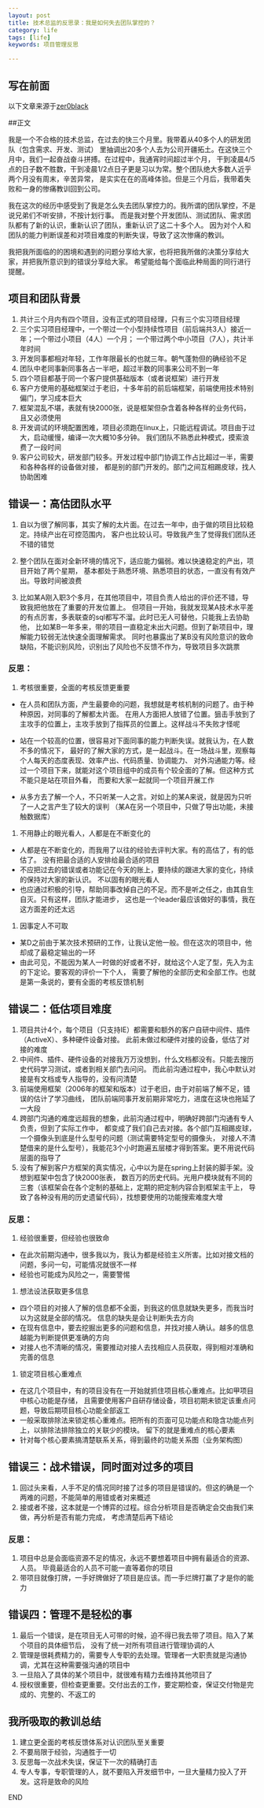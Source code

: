 ```yaml
---
layout: post
title: 技术总监的反思录：我是如何失去团队掌控的？
category: life
tags: [life]
keywords: 项目管理反思

---
```

## **写在前面**

以下文章来源于[zer0black](https://www.cnblogs.com/zer0Black/p/11819696.html/)
 
 ##正文
 
  


我是一个不合格的技术总监，在过去的快三个月里。我带着从40多个人的研发团队（包含需求、开发、测试）
里抽调出20多个人去为公司开疆拓土。在这快三个月中，我们一起奋战奋斗拼搏。在过程中，我通宵时间超过半个月，
干到凌晨4/5点的日子数不胜数，干到凌晨1/2点日子更是习以为常。整个团队绝大多数人近乎两个月没有周末，辛苦异常，
是实实在在的高峰体验。但是三个月后，我带着失败和一身的惨痛教训回到公司。

我在这次的经历中感受到了我是怎么失去团队掌控力的。我所谓的团队掌控，不是说兄弟们不听安排，不按计划行事。
而是我对整个开发团队、测试团队、需求团队都有了新的认识，重新认识了团队，重新认识了这二十多个人。
因为对个人和团队的能力判断误差和对项目难度的判断失误，导致了这次惨痛的教训。

我把我所面临的的困境和遇到的问题分享给大家，也将把我所做的决策分享给大家，并把我所意识到的错误分享给大家。
希望能给每个面临此种局面的同行进行提醒。

## 项目和团队背景

1.  共计三个月内有四个项目，没有正式的项目经理，只有三个实习项目经理
2.  三个实习项目经理中，一个带过一个小型持续性项目（前后端共3人）接近一年；一个带过小项目（4人）一个月；
一个带过两个中小项目（7人），共计半年时间
3.  开发同事都相对年轻，工作年限最长的也就三年。朝气蓬勃但的确经验不足
4.  团队中老同事新同事各占一半吧，超过半数的同事来公司不到一年
5.  四个项目都基于同一个客户提供基础版本（或者说框架）进行开发
6.  客户方使用的基础框架过于老旧，十多年前的前后端框架，前端使用技术特别偏门，学习成本巨大
7.  框架混乱不堪，表就有快2000张，说是框架但杂含着各种各样的业务代码，且又必须使用
8.  开发调试的环境配置困难，项目必须跑在linux上，只能远程调试。项目由于过大，启动缓慢，编译一次大概10多分钟。
我们团队不熟悉此种模式，摸索浪费了一段时间
9.  客户公司较大，研发部门较多。开发过程中部门协调工作占比超过一半，需要和各种各样的设备做对接，
都是别的部门开发的。部门之间互相踢皮球，找人协助困难

## 错误一：高估团队水平

1.  自以为很了解同事，其实了解的太片面。在过去一年中，由于做的项目比较稳定。持续产出在可控范围内，
客户也比较认可。导致我产生了觉得我们团队还不错的错觉

2.  整个团队在面对全新环境的情况下，适应能力偏弱。难以快速稳定的产出，项目开始了两个星期，
基本都处于熟悉环境、熟悉项目的状态，一直没有有效产出。导致时间被浪费

3.  比如某A刚入职3个多月，在其他项目中，项目负责人给出的评价还不错，导致我把他放在了重要的开发位置上。
但项目一开始，我就发现某A技术水平差的有点厉害，多表联查的sql都写不溜。此时已无人可替他，只能我上去协助他，
比如某B一年多来，带的项目一直稳定未出大问题。但到了新项目中，理解能力较弱无法快速全面理解需求。
同时也暴露出了某B没有风险意识的致命缺陷，不能识别风险，识别出了风险也不反馈不作为，导致项目多次跳票

### 反思：

1.  考核很重要，全面的考核反馈更重要

*   在人员和团队方面，产生最要命的问题，我想就是考核机制的问题了。由于种种原因，对同事的了解都太片面。
在用人方面把人放错了位置。狙击手放到了主攻手的位置上，主攻手放到了指挥员的位置上。这样战斗不失败才怪呢

*   站在一个较高的位置，很容易对下面同事的能力判断失误。就我认为，在人数不多的情况下，
最好的了解大家的方式，是一起战斗。在一场战斗里，观察每个人每天的态度表现、效率产出、代码质量、协调能力、
对外沟通能力等。经过一个项目下来，就能对这个项目组中的成员有个较全面的了解。但这种方式不能只是站在项目外看，
而要和大家一起就同一个项目开展工作

*   从多方去了解一个人，不只听某一人之言。对如上的某A来说，就是因为只听了一人之言产生了较大的误判
（某A在另一个项目中，只做了导出功能，未接触数据库）

1.  不用静止的眼光看人，人都是在不断变化的

*   人都是在不断变化的，而我用了以往的经验去评判大家。有的高估了，有的低估了。
没有把最合适的人安排给最合适的项目
*   不应把过去的错误或者功能记在今天的账上，要持续的跟进大家的变化，持续的保持对大家的新认识。
不以固有的眼光看人
*   也应通过积极的引导，帮助同事改掉自己的不足。而不是听之任之，由其自生自灭。只有这样，团队才能进步，
这也是一个leader最应该做好的事情，我在这方面差的还太远

1.  因事定人不可取

*   某D之前由于某次技术预研的工作，让我认定他一般。但在这次的项目中，他却成了最稳定输出的一环
*   由此可见，不能因为某人一时做的好或者不好，就给这个人定了型，先入为主的下定论。要客观的评价一下个人，
需要了解他的全部历史和全部工作。也就是第一条说的，要有全面的考核反馈机制

## 错误二：低估项目难度

1.  项目共计4个，每个项目（只支持IE）都需要和额外的客户自研中间件、插件（ActiveX）、多种硬件设备对接。
此前未做过和硬件对接的设备，低估了对接的难度
2.  中间件、插件、硬件设备的对接我万万没想到，什么文档都没有。只能去搜历史代码学习测试，或者到相关部门去问问。
而此前沟通过程中，我心中默认对接是有文档或专人指导的，没有问清楚
3.  前端使用框架（2006年的框架和版本）过于老旧，由于对前端了解不足，错误的估计了学习曲线，
团队前端同事开发前期非常吃力，进度在这块也拖延了一大段
4.  跨部门沟通的难度远超我的想象，此前沟通过程中，明确好跨部门沟通有专人负责，但到了实际工作中，
都变成了我们自己去对接。各个部门互相踢皮球，一个摄像头到底是什么型号的问题（测试需要特定型号的摄像头，
对接人不清楚借来的是什么型号），我能花3个小时跑遍五层楼才得到答案。更不用说代码层面的指导了
5.  没有了解到客户方框架的真实情况，心中以为是在spring上封装的脚手架。没想到框架中包含了快2000张表，
数百万的历史代码。光用户模块就有不同的三套（该框架会在各个定制的基础上，定期的把定制内容合到框架主干上，
导致了各种没有用的历史遗留代码），找想要使用的功能搜索难度大增

### 反思：

1.  经验很重要，但经验也很致命

*   在此次前期沟通中，很多我以为，我认为都是经验主义所害。比如对接文档的问题，多问一句，可能情况就很不一样
*   经验也可能成为风险之一，需要警惕

1.  想法设法获取更多信息

*   四个项目的对接人了解的信息都不全面，到我这的信息就缺失更多，而我当时以为这就是全部的情况。
信息的缺失是会让判断失去方向
*   在现有信息中，要去挖掘出更多的问题和信息，并找对接人确认。越多的信息越能为判断提供更准确的方向
*   对接人也不清晰的情况，需要推动对接人去找相应人员获取，得到相对准确和完善的信息

1.  锁定项目核心重难点

*   在这几个项目中，有的项目没有在一开始就抓住项目核心重难点。比如甲项目中核心功能是存储，
且需要使用客户自研存储设备，项目初期未锁定该重点问题，导致后期项目核心功能全部返工
*   一般采取排除法来锁定核心重难点。把所有的页面可见功能点和隐含功能点列上，以排除法排除独立的关联少的模块。
留下的就是重难点的核心要素
*   针对每个核心要素搞清楚联系关系，得到最终的功能关系图（业务架构图）

## 错误三：战术错误，同时面对过多的项目

1.  回过头来看，人手不足的情况同时接了过多的项目是错误的。但这的确是一个两难的问题，不能简单的用错或者对来概述
2.  接或者不接，这本就是一个博弈的过程。综合分析项目是否确定会交由我们来做，再分析是否有能力完成，
考虑清楚后再下结论

### 反思：

1.  项目中总是会面临资源不足的情况，永远不要想着项目中拥有最适合的资源、人员。
毕竟最适合的人员不可能一直等着你的项目
2.  带项目就像打牌，一手好牌做好了项目是应该。而一手烂牌打赢了才是你的能力

## 错误四：管理不是轻松的事

1.  最后一个错误，是在项目无人可带的时候，迫不得已我去带了项目。陷入了某个项目的具体细节后，
没有了统一对所有项目进行管理协调的人
2.  管理是很耗费精力的，需要专人专职的去处理。管理者一大职责就是沟通协调，尤其在这种需要强沟通的项目中
3.  一旦陷入了具体的某个项目中，就很难有精力去维持其他项目了
4.  授权很重要，但检查更重要。交付出去的工作，要定期检查，保证交付物是完成的、完整的、不返工的

## 我所吸取的教训总结

1.  建立更全面的考核反馈体系对认识团队至关重要
2.  不要局限于经验，沟通胜于一切
3.  反思每一次战术失误，保证下一次的精确打击
4.  专人专事，专职管理的人，就不要陷入开发细节中，一旦大量精力投入了开发。这将是致命的风险

END


